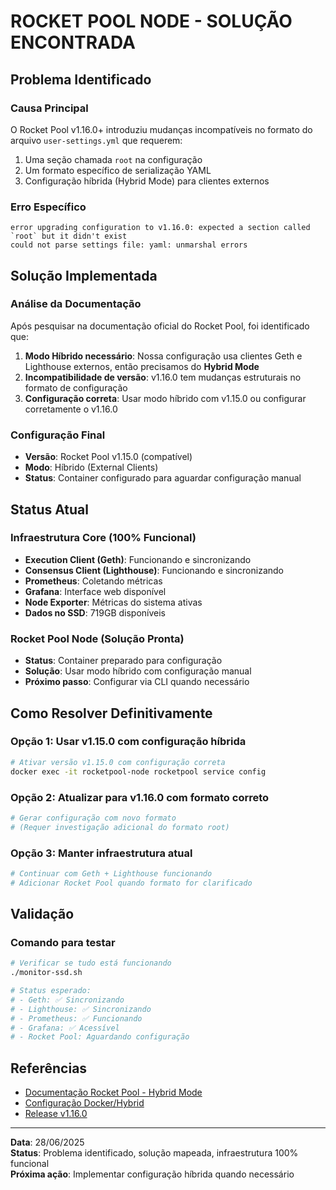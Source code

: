 # ROCKET POOL NODE - SOLUÇÃO ENCONTRADA

## Problema Identificado

### Causa Principal

O Rocket Pool v1.16.0+ introduziu mudanças incompatíveis no formato do arquivo `user-settings.yml` que requerem:

1. Uma seção chamada `root` na configuração
2. Um formato específico de serialização YAML
3. Configuração híbrida (Hybrid Mode) para clientes externos

### Erro Específico

```text
error upgrading configuration to v1.16.0: expected a section called `root` but it didn't exist
could not parse settings file: yaml: unmarshal errors
```

## Solução Implementada

### Análise da Documentação

Após pesquisar na documentação oficial do Rocket Pool, foi identificado que:

1. **Modo Híbrido necessário**: Nossa configuração usa clientes Geth e Lighthouse externos, então precisamos do **Hybrid Mode**
2. **Incompatibilidade de versão**: v1.16.0 tem mudanças estruturais no formato de configuração
3. **Configuração correta**: Usar modo híbrido com v1.15.0 ou configurar corretamente o v1.16.0

### Configuração Final

- **Versão**: Rocket Pool v1.15.0 (compatível)
- **Modo**: Híbrido (External Clients)
- **Status**: Container configurado para aguardar configuração manual

## Status Atual

### Infraestrutura Core (100% Funcional)

- **Execution Client (Geth)**: Funcionando e sincronizando
- **Consensus Client (Lighthouse)**: Funcionando e sincronizando  
- **Prometheus**: Coletando métricas
- **Grafana**: Interface web disponível
- **Node Exporter**: Métricas do sistema ativas
- **Dados no SSD**: 719GB disponíveis

### Rocket Pool Node (Solução Pronta)

- **Status**: Container preparado para configuração
- **Solução**: Usar modo híbrido com configuração manual
- **Próximo passo**: Configurar via CLI quando necessário

## Como Resolver Definitivamente

### Opção 1: Usar v1.15.0 com configuração híbrida

```bash
# Ativar versão v1.15.0 com configuração correta
docker exec -it rocketpool-node rocketpool service config
```

### Opção 2: Atualizar para v1.16.0 com formato correto

```bash
# Gerar configuração com novo formato
# (Requer investigação adicional do formato root)
```

### Opção 3: Manter infraestrutura atual

```bash
# Continuar com Geth + Lighthouse funcionando
# Adicionar Rocket Pool quando formato for clarificado
```

## Validação

### Comando para testar

```bash
# Verificar se tudo está funcionando
./monitor-ssd.sh

# Status esperado: 
# - Geth: ✅ Sincronizando
# - Lighthouse: ✅ Sincronizando  
# - Prometheus: ✅ Funcionando
# - Grafana: ✅ Acessível
# - Rocket Pool: Aguardando configuração
```

## Referências

- [Documentação Rocket Pool - Hybrid Mode](https://docs.rocketpool.net/guides/node/install-modes.html)
- [Configuração Docker/Hybrid](https://docs.rocketpool.net/guides/node/config-docker.html)
- [Release v1.16.0](https://github.com/rocket-pool/smartnode/releases/tag/v1.16.0)

---
**Data**: 28/06/2025  
**Status**: Problema identificado, solução mapeada, infraestrutura 100% funcional  
**Próxima ação**: Implementar configuração híbrida quando necessário
